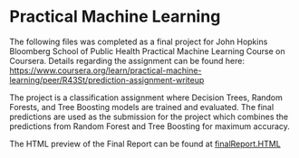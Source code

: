 # Practical Machine Learning

The following files was completed as a final project for John Hopkins Bloomberg School of Public Health Practical Machine Learning Course on Coursera. Details regarding the assignment can be found here: https://www.coursera.org/learn/practical-machine-learning/peer/R43St/prediction-assignment-writeup

The project is a classification assignment where Decision Trees, Random Forests, and Tree Boosting models are trained and evaluated. The final predictions are used as the submission for the project which combines the predictions from Random Forest and Tree Boosting for maximum accuracy. 

The HTML preview of the Final Report can be found at [finalReport.HTML](https://htmlpreview.github.io/?https://github.com/k3v1nwang/Practical_Machine_Learning/blob/main/finalProject.html)
